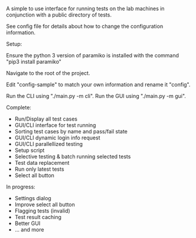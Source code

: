 A simple to use interface for running tests on the lab machines in conjunction with a public directory of tests.

See config file for details about how to change the configuration information.

Setup:

Ensure the python 3 version of paramiko is installed with the command "pip3 install paramiko"

Navigate to the root of the project.

Edit "config-sample" to match your own information and rename it "config".

Run the CLI using "./main.py -m cli".
Run the GUI using "./main.py -m gui".

Complete:
- Run/Display all test cases
- GUI/CLI interface for test running
- Sorting test cases by name and pass/fail state
- GUI/CLI dynamic login info request
- GUI/CLI parallellized testing
- Setup script
- Selective testing & batch running selected tests
- Test data replacement
- Run only latest tests
- Select all button

In progress:
- Settings dialog
- Improve select all button
- Flagging tests (invalid)
- Test result caching
- Better GUI
- ... and more
